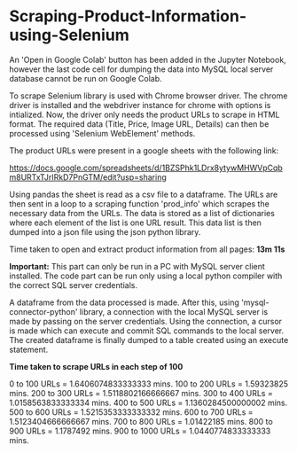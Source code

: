 # Scraping-Product-Information-using-Selenium

An 'Open in Google Colab' button has been added in the Jupyter Notebook, however the last code cell for dumping the data into MySQL local server database cannot be run on Google Colab.

To scrape Selenium library is used with Chrome browser driver. The chrome driver is installed and the webdriver instance for chrome with options is intialized. Now, the driver only needs the product URLs to scrape in HTML format. The required data (Title, Price, Image URL, Details) can then be processed using 'Selenium WebElement' methods.

The product URLs were present in a google sheets with the following link:

https://docs.google.com/spreadsheets/d/1BZSPhk1LDrx8ytywMHWVpCqbm8URTxTJrIRkD7PnGTM/edit?usp=sharing

Using pandas the sheet is read as a csv file to a dataframe. The URLs are then sent in a loop  to a scraping function 'prod_info' which scrapes the necessary data from the URLs. The data is stored as a list of dictionaries where each element of the list is one URL result. This data list is then dumped into a json file using the json python library.

Time taken to open and extract product information from all pages: **13m 11s**


**Important:** This part can only be run in a PC with MySQL server client installed. The code part can be run only using a local python compiler with the correct SQL server credentials.

A dataframe from the data processed is made. After this, using 'mysql-connector-python' library, a connection with the local MySQL server is made by passing on the server credentials. Using the connection, a cursor is made which can execute and commit SQL commands to the local server. The created dataframe is finally dumped to a table created using an execute statement.


**Time taken to scrape URLs in each step of 100**

0 to 100 URLs = 1.6406074833333333 mins.
100 to 200 URLs = 1.59323825 mins.
200 to 300 URLs = 1.5118802166666667 mins.
300 to 400 URLs = 1.0158563833333334 mins.
400 to 500 URLs = 1.1360284500000002 mins.
500 to 600 URLs = 1.5215353333333332 mins.
600 to 700 URLs = 1.5123404666666667 mins.
700 to 800 URLs = 1.01422185 mins.
800 to 900 URLs = 1.1787492 mins.
900 to 1000 URLs = 1.0440774833333333 mins.
